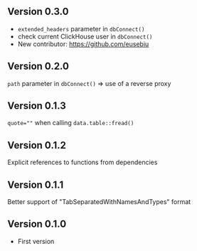 <!----------------------------------------------------------------------------->
<!----------------------------------------------------------------------------->
## Version 0.3.0

- `extended_headers` parameter in `dbConnect()`
- check current ClickHouse user in `dbConnect()`
- New contributor: https://github.com/eusebiu

<!----------------------------------------------------------------------------->
<!----------------------------------------------------------------------------->
## Version 0.2.0

`path` parameter in `dbConnect()` => use of a reverse proxy

<!----------------------------------------------------------------------------->
<!----------------------------------------------------------------------------->
## Version 0.1.3

`quote=""` when calling `data.table::fread()`

<!----------------------------------------------------------------------------->
<!----------------------------------------------------------------------------->
## Version 0.1.2

Explicit references to functions from dependencies


<!----------------------------------------------------------------------------->
<!----------------------------------------------------------------------------->
## Version 0.1.1

Better support of "TabSeparatedWithNamesAndTypes" format

<!----------------------------------------------------------------------------->
<!----------------------------------------------------------------------------->
## Version 0.1.0

- First version
